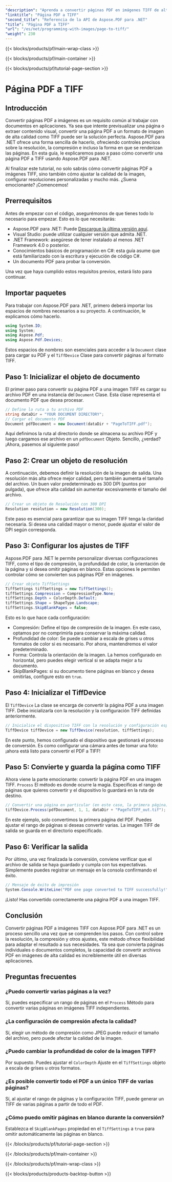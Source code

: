 ```yaml
---
"description": "Aprenda a convertir páginas PDF en imágenes TIFF de alta calidad con Aspose.PDF para .NET. Esta guía paso a paso explica la resolución, la compresión y mucho más."
"linktitle": "Página PDF a TIFF"
"second_title": "Referencia de la API de Aspose.PDF para .NET"
"title": "Página PDF a TIFF"
"url": "/es/net/programming-with-images/page-to-tiff/"
"weight": 230
---
```


{{< blocks/products/pf/main-wrap-class >}}

{{< blocks/products/pf/main-container >}}

{{< blocks/products/pf/tutorial-page-section >}}

# Página PDF a TIFF

## Introducción

Convertir páginas PDF a imágenes es un requisito común al trabajar con documentos en aplicaciones. Ya sea que intente previsualizar una página o extraer contenido visual, convertir una página PDF a un formato de imagen de alta calidad como TIFF puede ser la solución perfecta. Aspose.PDF para .NET ofrece una forma sencilla de hacerlo, ofreciendo controles precisos sobre la resolución, la compresión e incluso la forma en que se renderizan las páginas. En esta guía, le explicaremos paso a paso cómo convertir una página PDF a TIFF usando Aspose.PDF para .NET.

Al finalizar este tutorial, no solo sabrás cómo convertir páginas PDF a imágenes TIFF, sino también cómo ajustar la calidad de la imagen, configurar resoluciones personalizadas y mucho más. ¿Suena emocionante? ¡Comencemos!

## Prerrequisitos

Antes de empezar con el código, asegurémonos de que tienes todo lo necesario para empezar. Esto es lo que necesitarás:

- Aspose.PDF para .NET: Puede [Descargue la última versión aquí](https://releases.aspose.com/pdf/net/).
- Visual Studio: puede utilizar cualquier versión que admita .NET.
- .NET Framework: asegúrese de tener instalado al menos .NET Framework 4.0 o posterior.
- Conocimientos básicos de programación en C#: esta guía asume que está familiarizado con la escritura y ejecución de código C#.
- Un documento PDF para probar la conversión.

Una vez que haya cumplido estos requisitos previos, estará listo para continuar.

## Importar paquetes

Para trabajar con Aspose.PDF para .NET, primero deberá importar los espacios de nombres necesarios a su proyecto. A continuación, le explicamos cómo hacerlo.

```csharp
using System.IO;
using System;
using Aspose.Pdf;
using Aspose.Pdf.Devices;
```

Estos espacios de nombres son esenciales para acceder a la `Document` clase para cargar su PDF y el `TiffDevice` Clase para convertir páginas al formato TIFF.

## Paso 1: Inicializar el objeto de documento

El primer paso para convertir su página PDF a una imagen TIFF es cargar su archivo PDF en una instancia del `Document` Clase. Esta clase representa el documento PDF que desea procesar.

```csharp
// Define la ruta a tu archivo PDF
string dataDir = "YOUR DOCUMENT DIRECTORY";
// Cargar el documento PDF
Document pdfDocument = new Document(dataDir + "PageToTIFF.pdf");
```

Aquí definimos la ruta al directorio donde se almacena su archivo PDF y luego cargamos ese archivo en un `pdfDocument` Objeto. Sencillo, ¿verdad? ¡Ahora, pasemos al siguiente paso!

## Paso 2: Crear un objeto de resolución

A continuación, debemos definir la resolución de la imagen de salida. Una resolución más alta ofrece mejor calidad, pero también aumenta el tamaño del archivo. Un buen valor predeterminado es 300 DPI (puntos por pulgada), que ofrece alta calidad sin aumentar excesivamente el tamaño del archivo.

```csharp
// Crear un objeto de Resolución con 300 DPI
Resolution resolution = new Resolution(300);
```

Este paso es esencial para garantizar que su imagen TIFF tenga la claridad necesaria. Si desea una calidad mayor o menor, puede ajustar el valor de DPI según corresponda.

## Paso 3: Configurar los ajustes de TIFF

Aspose.PDF para .NET le permite personalizar diversas configuraciones TIFF, como el tipo de compresión, la profundidad de color, la orientación de la página y si desea omitir páginas en blanco. Estas opciones le permiten controlar cómo se convierten sus páginas PDF en imágenes.

```csharp
// Crear objeto TiffSettings
TiffSettings tiffSettings = new TiffSettings();
tiffSettings.Compression = CompressionType.None;
tiffSettings.Depth = ColorDepth.Default;
tiffSettings.Shape = ShapeType.Landscape;
tiffSettings.SkipBlankPages = false;
```

Esto es lo que hace cada configuración:
- Compresión: Define el tipo de compresión de la imagen. En este caso, optamos por no comprimirla para conservar la máxima calidad.
- Profundidad de color: Se puede cambiar a escala de grises u otros formatos de color si es necesario. Por ahora, mantendremos el valor predeterminado.
- Forma: Controla la orientación de la imagen. La hemos configurado en horizontal, pero puedes elegir vertical si se adapta mejor a tu documento.
- SkipBlankPages: si su documento tiene páginas en blanco y desea omitirlas, configure esto en `true`.

## Paso 4: Inicializar el TiffDevice

El `TiffDevice` La clase se encarga de convertir la página PDF a una imagen TIFF. Debe inicializarla con la resolución y la configuración TIFF definidas anteriormente.

```csharp
// Inicialice el dispositivo TIFF con la resolución y configuración especificadas
TiffDevice tiffDevice = new TiffDevice(resolution, tiffSettings);
```

En este punto, hemos configurado el dispositivo que gestionará el proceso de conversión. Es como configurar una cámara antes de tomar una foto: ¡ahora está listo para convertir el PDF a TIFF!

## Paso 5: Convierte y guarda la página como TIFF

Ahora viene la parte emocionante: convertir la página PDF en una imagen TIFF. `Process` El método es donde ocurre la magia. Especificas el rango de páginas que quieres convertir y el dispositivo lo guardará en la ruta de destino.

```csharp
// Convertir una página en particular (en este caso, la primera página) y guardarla como TIFF
tiffDevice.Process(pdfDocument, 1, 1, dataDir + "PageToTIFF_out.tif");
```

En este ejemplo, solo convertimos la primera página del PDF. Puedes ajustar el rango de páginas si deseas convertir varias. La imagen TIFF de salida se guarda en el directorio especificado.

## Paso 6: Verificar la salida

Por último, una vez finalizada la conversión, conviene verificar que el archivo de salida se haya guardado y cumpla con tus expectativas. Simplemente puedes registrar un mensaje en la consola confirmando el éxito.

```csharp
// Mensaje de éxito de impresión
System.Console.WriteLine("PDF one page converted to TIFF successfully!");
```

¡Listo! Has convertido correctamente una página PDF a una imagen TIFF.

## Conclusión

Convertir páginas PDF a imágenes TIFF con Aspose.PDF para .NET es un proceso sencillo una vez que se comprenden los pasos. Con control sobre la resolución, la compresión y otros ajustes, este método ofrece flexibilidad para adaptar el resultado a sus necesidades. Ya sea que convierta páginas individuales o documentos completos, la capacidad de convertir archivos PDF en imágenes de alta calidad es increíblemente útil en diversas aplicaciones.

## Preguntas frecuentes

### ¿Puedo convertir varias páginas a la vez?
Sí, puedes especificar un rango de páginas en el `Process` Método para convertir varias páginas en imágenes TIFF independientes.

### ¿La configuración de compresión afecta la calidad?
Sí, elegir un método de compresión como JPEG puede reducir el tamaño del archivo, pero puede afectar la calidad de la imagen.

### ¿Puedo cambiar la profundidad de color de la imagen TIFF?
Por supuesto. Puedes ajustar el `ColorDepth` Ajuste en el `TiffSettings` objeto a escala de grises u otros formatos.

### ¿Es posible convertir todo el PDF a un único TIFF de varias páginas?
Sí, al ajustar el rango de páginas y la configuración TIFF, puede generar un TIFF de varias páginas a partir de todo el PDF.

### ¿Cómo puedo omitir páginas en blanco durante la conversión?
Establezca el `SkipBlankPages` propiedad en el `TiffSettings` a `true` para omitir automáticamente las páginas en blanco.

{{< /blocks/products/pf/tutorial-page-section >}}

{{< /blocks/products/pf/main-container >}}

{{< /blocks/products/pf/main-wrap-class >}}

{{< blocks/products/products-backtop-button >}}